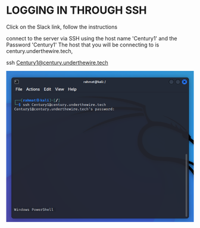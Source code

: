 # LOGGING IN THROUGH SSH 
Click on the Slack link, follow the instructions 

connect to the server via SSH using the host name 'Century1' and the Password 'Century1' 
The host that you will be connecting to is century.underthewire.tech, 

ssh Century1@century.underthewire.tech

![UI Image](https://github.com/FacelessHacker/Under-the-Wire-CENTURY/blob/main/1.png)
